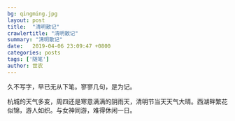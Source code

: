 ```yaml
---
bg: qingming.jpg
layout: post
title:  "清明散记"
crawlertitle: "清明散记"
summary: "清明散记"
date:   2019-04-06 23:09:47 +0800
categories: posts
tags: ['随笔']
author: 世农
---
```


久不写字，早已无从下笔。寥寥几句，是为记。

杭城的天气多变，周四还是寒意满满的阴雨天，清明节当天天气大晴。西湖畔繁花似锦，游人如织。与女神同游，难得休闲一日。